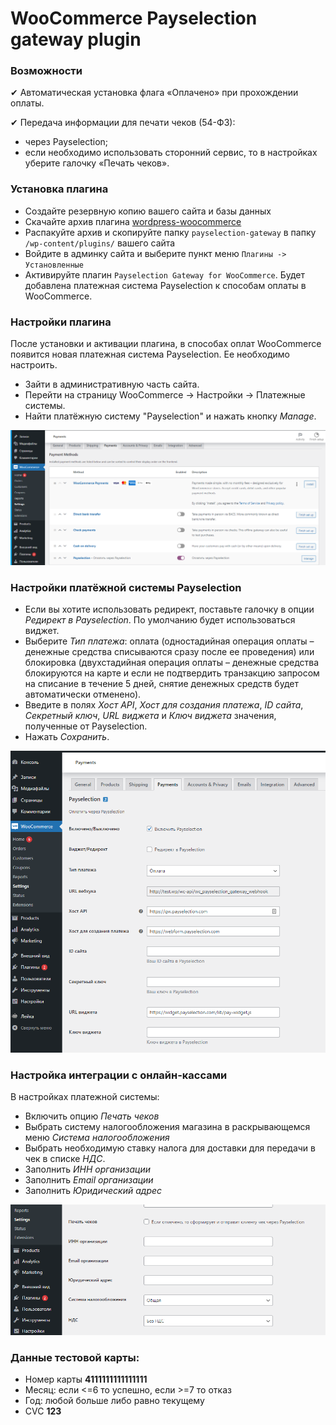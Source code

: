 # WooCommerce Payselection gateway plugin

### Возможности

✔ Автоматическая установка флага «Оплачено» при прохождении оплаты.

✔ Передача информации для печати чеков (54-ФЗ):

* через Payselection;
* если необходимо использовать сторонний сервис, то в настройках уберите галочку «Печать чеков».

### Установка плагина

* Создайте резервную копию вашего сайта и базы данных
* Скачайте архив плагина [wordpress-woocommerce](https://github.com/Payselection/wordpress-woocommerce/archive/refs/heads/master.zip)
* Распакуйте архив и скопируйте папку `payselection-gateway` в папку `/wp-content/plugins/` вашего сайта
* Войдите в админку сайта и выберите пункт меню `Плагины -> Установленные`
* Активируйте плагин `Payselection Gateway for WooCommerce`. Будет добавлена платежная система Payselection к способам оплаты в WooCommerce.

### Настройки плагина

После установки и активации плагина, в способах оплат WooCommerce появится новая платежная система Payselection. Ее необходимо настроить.

* Зайти в административную часть сайта.
* Перейти на страницу WooCommerce → Настройки → Платежные системы.
* Найти платёжную систему "Payselection" и нажать кнопку _Manage_.

![](img_md/img1.png)

### Настройки платёжной системы Payselection

* Если вы хотите использовать редирект, поставьте галочку в опции _Редирект в Payselection_. По умолчанию будет использоваться виджет.
* Выберите _Тип платежа_: оплата (одностадийная операция оплаты – денежные средства списываются сразу после ее проведения) или блокировка (двухстадийная операция оплаты – денежные средства блокируются на карте и если не подтвердить транзакцию запросом на списание в течение 5 дней, снятие денежных средств будет автоматически отменено).
* Введите в полях  _Хост API_, _Хост для создания платежа_, _ID сайта_, _Секретный ключ_, _URL виджета_ и _Ключ виджета_ значения, полученные от Payselection.
* Нажать _Сохранить_.

![](img_md/img2.png)

### Настройка интеграции с онлайн-кассами

В настройках платежной системы:
* Включить опцию _Печать чеков_
* Выбрать систему налогообложения магазина в раскрывающемся меню _Система налогообложения_
* Выбрать необходимую ставку налога для доставки для передачи в чек в списке _НДС_.
* Заполнить _ИНН организации_
* Заполнить _Email организации_
* Заполнить _Юридический адрес_

![](img_md/img3.png)

### Данные тестовой карты:

* Номер карты __4111111111111111__
* Месяц: если <=6 то успешно, если >=7 то отказ
* Год: любой больше либо равно текущему
* CVC __123__